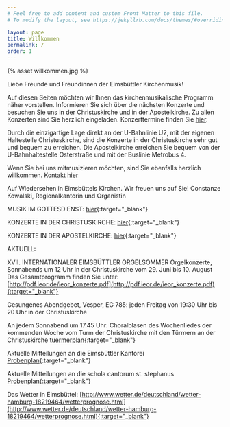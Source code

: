```yaml
---
# Feel free to add content and custom Front Matter to this file.
# To modify the layout, see https://jekyllrb.com/docs/themes/#overriding-theme-defaults

layout: page
title: Willkommen
permalink: /
order: 1
---
```


{% asset willkommen.jpg %}

Liebe Freunde und Freundinnen
der Eimsbüttler Kirchenmusik!

Auf diesen Seiten möchten wir Ihnen das kirchenmusikalische Programm näher vorstellen. Informieren Sie sich über die nächsten Konzerte und besuchen Sie uns in der Christuskirche und in der Apostelkirche. Zu allen Konzerten sind Sie herzlich eingeladen. Konzerttermine finden Sie [hier](/konzerte/).

Durch die einzigartige Lage direkt an der U-Bahnlinie U2, mit der eigenen Haltestelle Christuskirche, sind die Konzerte in der Christuskirche sehr gut und bequem zu erreichen. Die Apostelkirche erreichen Sie bequem von der U-Bahnhaltestelle Osterstraße und mit der Buslinie Metrobus 4.

Wenn Sie bei uns mitmusizieren möchten, sind Sie ebenfalls herzlich willkommen. Kontakt [hier](/kontakt/)

Auf Wiedersehen in Eimsbüttels Kirchen. Wir freuen uns auf Sie!
Constanze Kowalski,
Regionalkantorin und Organistin



MUSIK IM GOTTESDIENST: [hier](/assets/pdf/Plakat_Musik_im_Gottesdienst.pdf){:target="_blank"}

KONZERTE IN DER CHRISTUSKIRCHE: [hier](/assets/pdf/Plakat.pdf){:target="_blank"}


KONZERTE IN DER APOSTELKIRCHE: [hier](/assets/pdf/Ja-pl-14.pdf){:target="_blank"}



AKTUELL:

XVII. INTERNATIONALER
EIMSBÜTTLER
ORGELSOMMER
Orgelkonzerte, Sonnabends um 12 Uhr
in der Christuskirche
vom 29. Juni bis 10. August
Das Gesamtprogramm finden Sie unter:
[http://pdf.ieor.de/ieor_konzerte.pdf](http://pdf.ieor.de/ieor_konzerte.pdf){:target="_blank"}

Gesungenes Abendgebet,
Vesper, EG 785:
jeden Freitag von 19:30 Uhr bis 20 Uhr
in der Christuskirche

An jedem Sonnabend um 17.45 Uhr:
Choralblasen des Wochenliedes der kommenden Woche vom Turm der Christuskirche
mit den Türmern an der Christuskirche
[tuermerplan](/assets/pdf/tuermerplan_hp.pdf){:target="_blank"}
<!-- [http://kirchenmusik-eimsbuettel.de/images/pdf/tuermerplan_hp.pdf](http://kirchenmusik-eimsbuettel.de/images/pdf/tuermerplan_hp.pdf) -->

Aktuelle Mitteilungen
an die Eimsbüttler Kantorei
[Probenplan](/assets/pdf/probenplan.pdf){:target="_blank"}
<!-- Probenplan: [http://kirchenmusik-eimsbuettel.de/images/pdf/probenplan.pdf](http://kirchenmusik-eimsbuettel.de/images/pdf/probenplan.pdf) -->

Aktuelle Mitteilungen
an die schola cantorum st. stephanus
[Probenplan](/assets/pdf/proben.pdf){:target="_blank"}
<!-- Probenplan: [http://kirchenmusik-eimsbuettel.de/images/pdf/proben.pdf](http://kirchenmusik-eimsbuettel.de/images/pdf/proben.pdf) -->

Das Wetter in Eimsbüttel:
[http://www.wetter.de/deutschland/wetter-hamburg-18219464/wetterprognose.html](http://www.wetter.de/deutschland/wetter-hamburg-18219464/wetterprognose.html){:target="_blank"}
